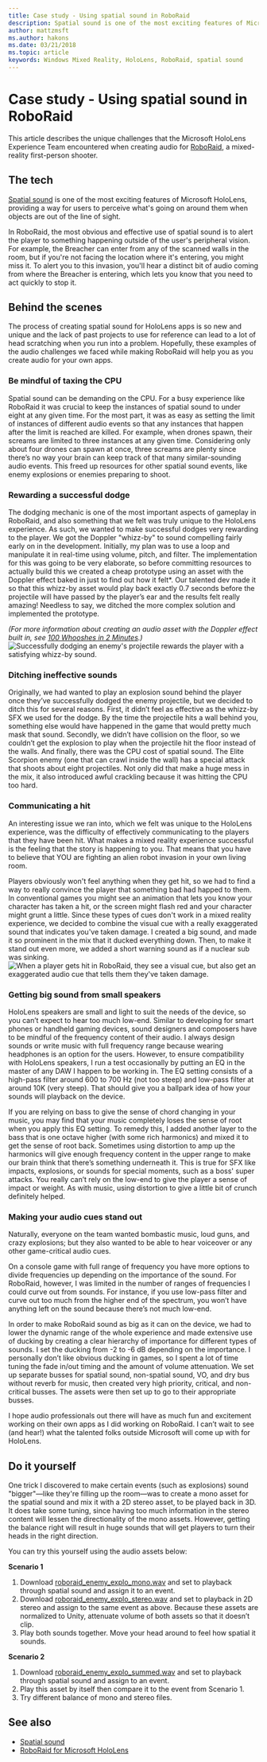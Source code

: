 ```yaml
---
title: Case study - Using spatial sound in RoboRaid
description: Spatial sound is one of the most exciting features of Microsoft HoloLens, providing a way for users to perceive what's going on around them when objects are out of the line of sight.
author: mattzmsft
ms.author: hakons
ms.date: 03/21/2018
ms.topic: article
keywords: Windows Mixed Reality, HoloLens, RoboRaid, spatial sound
---
```




# Case study - Using spatial sound in RoboRaid

This article describes the unique challenges that the Microsoft HoloLens Experience Team encountered when creating audio for [RoboRaid](https://www.microsoft.com/p/roboraid/9nblggh5fv3j), a mixed-reality first-person shooter.

## The tech

[Spatial sound](spatial-sound.md) is one of the most exciting features of Microsoft HoloLens, providing a way for users to perceive what's going on around them when objects are out of the line of sight.

In RoboRaid, the most obvious and effective use of spatial sound is to alert the player to something happening outside of the user's peripheral vision. For example, the Breacher can enter from any of the scanned walls in the room, but if you're not facing the location where it's entering, you might miss it. To alert you to this invasion, you'll hear a distinct bit of audio coming from where the Breacher is entering, which lets you know that you need to act quickly to stop it.

## Behind the scenes

The process of creating spatial sound for HoloLens apps is so new and unique and the lack of past projects to use for reference can lead to a lot of head scratching when you run into a problem. Hopefully, these examples of the audio challenges we faced while making RoboRaid will help you as you create audio for your own apps.

### Be mindful of taxing the CPU

Spatial sound can be demanding on the CPU. For a busy experience like RoboRaid it was crucial to keep the instances of spatial sound to under eight at any given time. For the most part, it was as easy as setting the limit of instances of different audio events so that any instances that happen after the limit is reached are killed. For example, when drones spawn, their screams are limited to three instances at any given time. Considering only about four drones can spawn at once, three screams are plenty since there’s no way your brain can keep track of that many similar-sounding audio events. This freed up resources for other spatial sound events, like enemy explosions or enemies preparing to shoot.

### Rewarding a successful dodge

The dodging mechanic is one of the most important aspects of gameplay in RoboRaid, and also something that we felt was truly unique to the HoloLens experience. As such, we wanted to make successful dodges very rewarding to the player. We got the Doppler "whizz-by" to sound compelling fairly early on in the development. Initially, my plan was to use a loop and manipulate it in real-time using volume, pitch, and filter. The implementation for this was going to be very elaborate, so before committing resources to actually build this we created a cheap prototype using an asset with the Doppler effect baked in just to find out how it felt*. Our talented dev made it so that this whizz-by asset would play back exactly 0.7 seconds before the projectile will have passed by the player’s ear and the results felt really amazing! Needless to say, we ditched the more complex solution and implemented the prototype.

*(For more information about creating an audio asset with the Doppler effect built in, see [100 Whooshes in 2 Minutes](https://designingsound.org/2010/02/charles-deenen-special-100-whooshes-in-2-minutes/).)* 
<br>
![Successfully dodging an enemy's projectile rewards the player with a satisfying whizz-by sound.](images/successful-dodge-roboraid-500px.jpg)

### Ditching ineffective sounds

Originally, we had wanted to play an explosion sound behind the player once they’ve successfully dodged the enemy projectile, but we decided to ditch this for several reasons. First, it didn’t feel as effective as the whizz-by SFX we used for the dodge. By the time the projectile hits a wall behind you, something else would have happened in the game that would pretty much mask that sound. Secondly, we didn’t have collision on the floor, so we couldn’t get the explosion to play when the projectile hit the floor instead of the walls. And finally, there was the CPU cost of spatial sound. The Elite Scorpion enemy (one that can crawl inside the wall) has a special attack that shoots about eight projectiles. Not only did that make a huge mess in the mix, it also introduced awful crackling because it was hitting the CPU too hard.

### Communicating a hit

An interesting issue we ran into, which we felt was unique to the HoloLens experience, was the difficulty of effectively communicating to the players that they have been hit. What makes a mixed reality experience successful is the feeling that the story is happening to you. That means that you have to believe that YOU are fighting an alien robot invasion in your own living room.

Players obviously won't feel anything when they get hit, so we had to find a way to really convince the player that something bad had happed to them. In conventional games you might see an animation that lets you know your character has taken a hit, or the screen might flash red and your character might grunt a little. Since these types of cues don't work in a mixed reality experience, we decided to combine the visual cue with a really exaggerated sound that indicates you've taken damage. I created a big sound, and made it so prominent in the mix that it ducked everything down. Then, to make it stand out even more, we added a short warning sound as if a nuclear sub was sinking. 
<br>
![When a player gets hit in RoboRaid, they see a visual cue, but also get an exaggerated audio cue that tells them they've taken damage.](images/player-hit-roboraid-500px.jpg)

### Getting big sound from small speakers

HoloLens speakers are small and light to suit the needs of the device, so you can’t expect to hear too much low-end. Similar to developing for smart phones or handheld gaming devices, sound designers and composers have to be mindful of the frequency content of their audio. I always design sounds or write music with full frequency range because wearing headphones is an option for the users. However, to ensure compatibility with HoloLens speakers, I run a test occasionally by putting an EQ in the master of any DAW I happen to be working in. The EQ setting consists of a high-pass filter around 600 to 700 Hz (not too steep) and low-pass filter at around 10K (very steep). That should give you a ballpark idea of how your sounds will playback on the device.

If you are relying on bass to give the sense of chord changing in your music, you may find that your music completely loses the sense of root when you apply this EQ setting. To remedy this, I added another layer to the bass that is one octave higher (with some rich harmonics) and mixed it to get the sense of root back. Sometimes using distortion to amp up the harmonics will give enough frequency content in the upper range to make our brain think that there’s something underneath it. This is true for SFX like impacts, explosions, or sounds for special moments, such as a boss' super attacks. You really can’t rely on the low-end to give the player a sense of impact or weight. As with music, using distortion to give a little bit of crunch definitely helped.

### Making your audio cues stand out

Naturally, everyone on the team wanted bombastic music, loud guns, and crazy explosions; but they also wanted to be able to hear voiceover or any other game-critical audio cues.

On a console game with full range of frequency you have more options to divide frequencies up depending on the importance of the sound. For RoboRaid, however, I was limited in the number of ranges of frequencies I could curve out from sounds. For instance, if you use low-pass filter and curve out too much from the higher end of the spectrum, you won’t have anything left on the sound because there’s not much low-end.

In order to make RoboRaid sound as big as it can on the device, we had to lower the dynamic range of the whole experience and made extensive use of ducking by creating a clear hierarchy of importance for different types of sounds. I set the ducking from -2 to -6 dB depending on the importance. I personally don’t like obvious ducking in games, so I spent a lot of time tuning the fade in/out timing and the amount of volume attenuation. We set up separate busses for spatial sound, non-spatial sound, VO, and dry bus without reverb for music, then created very high priority, critical, and non-critical busses. The assets were then set up to go to their appropriate busses.

I hope audio professionals out there will have as much fun and excitement working on their own apps as I did working on RoboRaid. I can’t wait to see (and hear!) what the talented folks outside Microsoft will come up with for HoloLens.

## Do it yourself

One trick I discovered to make certain events (such as explosions) sound "bigger"—like they're filling up the room—was to create a mono asset for the spatial sound and mix it with a 2D stereo asset, to be played back in 3D. It does take some tuning, since having too much information in the stereo content will lessen the directionality of the mono assets. However, getting the balance right will result in huge sounds that will get players to turn their heads in the right direction.

You can try this yourself using the audio assets below:

**Scenario 1**
1. Download [roboraid_enemy_explo_mono.wav](images/roboraid-enemy-explo-mono.wav) and set to playback through spatial sound and assign it to an event.
2. Download [roboraid_enemy_explo_stereo.wav](images/roboraid-enemy-explo-stereo.wav) and set to playback in 2D stereo and assign to the same event as above. Because these assets are normalized to Unity, attenuate volume of both assets so that it doesn’t clip.
3. Play both sounds together. Move your head around to feel how spatial it sounds.

**Scenario 2**
1. Download [roboraid_enemy_explo_summed.wav](images/roboraid-enemy-explo-summed.wav) and set to playback through spatial sound and assign to an event.
2. Play this asset by itself then compare it to the event from Scenario 1.
3. Try different balance of mono and stereo files.



## See also
* [Spatial sound](spatial-sound.md)
* [RoboRaid for Microsoft HoloLens](https://www.microsoft.com/p/roboraid/9nblggh5fv3j)
